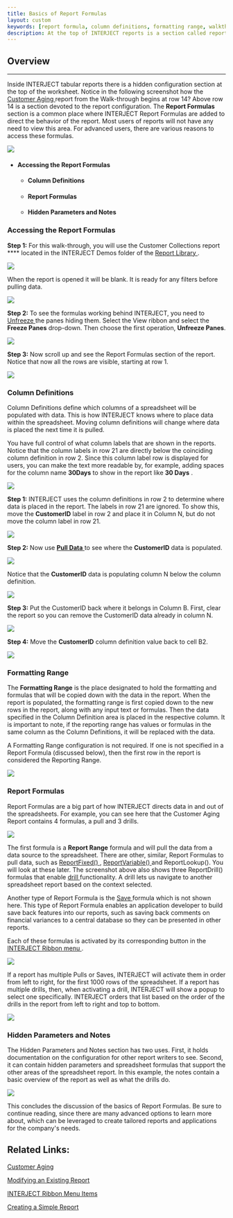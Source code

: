 ```yaml
---
title: Basics of Report Formulas
layout: custom
keywords: [report formula, column definitions, formatting range, walkthrough]
description: At the top of INTERJECT reports is a section called report formulas which handles the behavior of the report.
---
```


##  **Overview**
---
Inside INTERJECT tabular reports there is a hidden configuration section at the top of the worksheet. Notice in the following screenshot how the [ Customer Aging ](/wAbout/Customer-Aging_128091294.html) report from the Walk-through begins at row 14? Above row 14 is a section devoted to the report configuration. The **Report Formulas** section is a common place where INTERJECT Report Formulas are added to direct the behavior of the report. Most users of reports will not have any need to view this area. For advanced users, there are various reasons to access these formulas. 


![](/images/BasicsReportFormulas/image2017-6-15_15-27-28.png)

  * ####  Accessing the Report Formulas 

    * ####  Column Definitions 

    * ####  Report Formulas 

    * ####  Hidden Parameters and Notes 

###  Accessing the Report Formulas 

**Step 1:** For this walk-through, you will use the Customer Collections report **** located in the INTERJECT Demos folder of the [ Report Library ](/wAbout/Report-Library-Basics_61702517.html). 

![](/images/BasicsReportFormulas/image2017-6-15_17-12-46.png)

When the report is opened it will be blank. It is ready for any filters before pulling data. 

![](/images/BasicsReportFormulas/image2017-6-21_15-6-49.png)

**Step 2:** To see the formulas working behind INTERJECT, you need to [ Unfreeze ](/wPortal/INTERJECT-Ribbon-Menu-Items_83689479.html) the panes hiding them. Select the View ribbon and select  the **Freeze Panes** drop-down. Then choose the first operation, **Unfreeze Panes**. 

![](/images/BasicsReportFormulas/image2017-6-21_17-55-57.png)

**Step 3:** Now scroll up and see the Report Formulas section of the report. Notice that now all the rows are visible, starting at row 1. 

![](/images/BasicsReportFormulas/image2017-6-22_10-32-17.png)

###  Column Definitions 

Column Definitions define which columns of a spreadsheet will be populated with data. This is how INTERJECT knows where to place data within the spreadsheet. Moving column definitions will change where data is placed the next time it is pulled. 

You have full control of what column labels that are shown in the reports. Notice that the column labels in row 21 are directly below the coinciding column definition in row 2. Since this column label row is displayed for users, you can make the text more readable by, for example, adding spaces for the column name **30Days** to show in the report like **30 Days** . 

![](/images/BasicsReportFormulas/image2017-6-22_11-4-25.png)

**Step 1:** INTERJECT uses the column definitions in row 2 to determine where data is placed in the report. The labels in row 21 are ignored. To show this, move the **CustomerID** label in row 2 and place it in Column N, but do not move the column label in row 21. 

![](/images/BasicsReportFormulas/image2017-6-22_11-43-17.png)

**Step 2:** Now use [ **Pull Data** ](/wGetStarted/INTERJECT-Ribbon-Menu-Items_83689479.html#pull-data)to see where the **CustomerID** data is populated. 

![](/images/BasicsReportFormulas/image2017-6-22_11-50-20.png)

Notice that the **CustomerID** data is populating column N below the column definition. 

![](/images/BasicsReportFormulas/image2017-6-22_11-55-57.png)

**Step 3:** Put the CustomerID back where it belongs in Column B. First, clear the report so you can remove the CustomerID data already in column N. 

![](/images/BasicsReportFormulas/image2017-7-3_8-15-19.png)

**Step 4:** Move the **CustomerID** column definition value back to cell B2. 

![](/images/BasicsReportFormulas/image2017-7-3_8-20-19.png)

###  Formatting Range

The **Formatting Range** is the place designated to hold the formatting and formulas that will be copied down with the data in the report. When the report is populated, the formatting range is first copied down to the new rows in the report, along with any input text or formulas. Then the data specified in the Column Definition area is placed in the respective column. It is important to note, if the reporting range has values or formulas in the same column as the Column Definitions, it will be replaced with the data. 

A Formatting Range configuration is not required. If one is not specified in a Report Formula (discussed below), then the first row in the report is considered the Reporting Range. 

![](/images/BasicsReportFormulas/image2017-7-3_8-24-58.png)   

###  Report Formulas 

Report Formulas are a big part of how INTERJECT directs data in and out of the spreadsheets. For example, you can see here that the Customer Aging Report contains 4 formulas, a pull and 3 drills. 

![](/images/BasicsReportFormulas/image2017-7-3_8-37-34.png)

The first formula is a **Report Range** formula and will pull the data from a data source to the spreadsheet. There are other, similar, Report Formulas to pull data, such as [ ReportFixed() ](/wIndex/61702203.html) , [ ReportVariable() ](/wIndex/61702201.html) and ReportLookup(). You will look at these later. The screenshot above also shows three ReportDrill() formulas that enable [ drill ](/wGetStarted/INTERJECT-Ribbon-Menu-Items_83689479.html#drill-on-data) functionality. A drill lets us navigate to another spreadsheet report based on the context selected. 

Another type of Report Formula is the [ Save ](/wGetStarted/INTERJECT-Ribbon-Menu-Items_83689479.html#save-data) formula which is not shown here. This type of Report Formula enables an application developer to build save back features into our reports, such as saving back comments on financial variances to a central database so they can be presented in other reports. 

Each of these formulas is activated by its corresponding button in the [ INTERJECT Ribbon menu ](/wGetStarted/INTERJECT-Ribbon-Menu-Items_83689479.html). 

<img class="img-modal" src="/images/BasicsReportFormulas/image2017-8-14_8-55-43.png" onclick="zoom_img(this)" />

If a report has multiple Pulls or Saves, INTERJECT will activate them in order from left to right, for the first 1000 rows of the spreadsheet. If a report has multiple drills, then, when activating a drill, INTERJECT will show a popup to select one specifically. INTERJECT orders that list based on the order of the drills in the report from left to right and top to bottom. 

<img class="img-modal" src="/images/BasicsReportFormulas/image2017-8-14_8-57-26.png" onclick="zoom_img(this)" />

###  Hidden Parameters and Notes 

The Hidden Parameters and Notes section has two uses. First, it holds documentation on the configuration for other report writers to see. Second, it can contain hidden parameters and spreadsheet formulas that support the other areas of the spreadsheet report. In this example, the notes contain a basic overview of the report as well as what the drills do. 

<img class="img-modal" src="/images/BasicsReportFormulas/image2017-8-23_17-18-50.png" onclick="zoom_img(this)" />

This concludes the discussion of the basics of Report Formulas. Be sure to continue reading, since there are many advanced options to learn more about, which can be leveraged to create tailored reports and applications for the company's needs. 

##  Related Links: 

[ Customer Aging ](Customer-Aging_128091294.html)

[ Modifying an Existing Report ](/wGetStarted/Modifying-an-Existing-Report_62849215.html)

[ INTERJECT Ribbon Menu Items ](INTERJECT-Ribbon-Menu-Items_83689479.html)

[ Creating a Simple Report ](/wGetStarted/Creating-a-Simple-Report_128408585.html)
